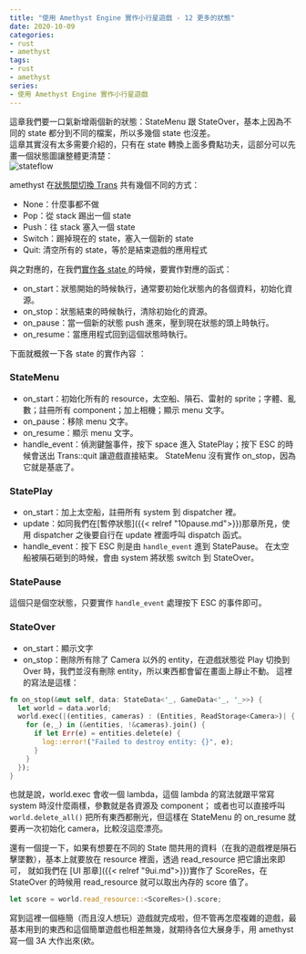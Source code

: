 ```yaml
---
title: "使用 Amethyst Engine 實作小行星遊戲 - 12 更多的狀態"
date: 2020-10-09
categories:
- rust
- amethyst
tags:
- rust
- amethyst
series:
- 使用 Amethyst Engine 實作小行星遊戲
---
```


這章我們要一口氣新增兩個新的狀態：StateMenu 跟 StateOver，基本上因為不同的 state 都分到不同的檔案，所以多幾個 state 也沒差。  
這章其實沒有太多需要介紹的，只有在 state 轉換上面多費點功夫，這部分可以先畫一個狀態圖讓整體更清楚：  
![stateflow](/images/amethyst/stateflow.png)
<!--more-->

amethyst 在[狀態間切換 Trans](https://docs.rs/amethyst/0.9.0/amethyst/enum.Trans.html) 共有幾個不同的方式：
* None：什麼事都不做
* Pop：從 stack 踢出一個 state
* Push：往 stack 塞入一個 state
* Switch：踢掉現在的 state，塞入一個新的 state
* Quit: 清空所有的 state，等於是結束遊戲的應用程式

與之對應的，在我們[實作各 state ](https://docs.amethyst.rs/stable/amethyst/trait.SimpleState.html)的時候，要實作對應的函式：
* on_start：狀態開始的時候執行，通常要初始化狀態內的各個資料，初始化資源。
* on_stop：狀態結束的時候執行，清除初始化的資源。
* on_pause：當一個新的狀態 push 進來，壓到現在狀態的頭上時執行。
* on_resume：當應用程式回到這個狀態時執行。

下面就概敘一下各 state 的實作內容 ：

### StateMenu
* on_start：初始化所有的 resource，太空船、隕石、雷射的 sprite；字體、亂數；註冊所有 component；加上相機；顯示 menu 文字。
* on_pause：移除 menu 文字。
* on_resume：顯示 menu 文字。
* handle_event：偵測鍵盤事件，按下 space 進入 StatePlay；按下 ESC 的時候會送出 Trans::quit 讓遊戲直接結束。
StateMenu 沒有實作 on_stop，因為它就是基底了。

### StatePlay
* on_start：加上太空船，註冊所有 system 到 dispatcher 裡。
* update：如同我們在[暫停狀態]({{< relref "10pause.md">}})那章所見，使用 dispatcher 之後要自行在 update 裡面呼叫 dispatch 函式。
* handle_event：按下 ESC 則是由 `handle_event` 進到 StatePause。
在太空船被隕石砸到的時候，會由 system 將狀態 switch 到 StateOver。

### StatePause
這個只是個空狀態，只要實作 `handle_event` 處理按下 ESC 的事件即可。

### StateOver
* on_start：顯示文字
* on_stop：刪除所有除了 Camera 以外的 entity，在遊戲狀態從 Play 切換到 Over 時，我們並沒有刪除 entity，所以東西都會留在畫面上靜止不動。
這裡的寫法是這樣：
```rust
fn on_stop(&mut self, data: StateData<'_, GameData<'_, '_>>) {
  let world = data.world;
  world.exec(|(entities, cameras) : (Entities, ReadStorage<Camera>)| {
    for (e,_) in (&entities, !&cameras).join() {
      if let Err(e) = entities.delete(e) {
        log::error!("Failed to destroy entity: {}", e);
      }
    }
  });
}
```
也就是說，world.exec 會收一個 lambda，這個 lambda 的寫法就跟平常寫 system 時沒什麼兩樣，參數就是各資源及 component；
或者也可以直接呼叫 `world.delete_all()` 把所有東西都刪光，但這樣在 StateMenu 的 on_resume 就要再一次初始化 camera，比較沒這麼漂亮。

還有一個提一下，如果有想要在不同的 State 間共用的資料（在我的遊戲裡是隕石擊墜數），基本上就要放在 resource 裡面，透過 read_resource 把它讀出來即可，
就如我們在 [UI 那章]({{< relref "9ui.md">}})實作了 ScoreRes，在 StateOver 的時候用 read_resource 就可以取出內存的 score 值了。
```rust
let score = world.read_resource::<ScoreRes>().score;
```

寫到這裡一個極簡（而且沒人想玩）遊戲就完成啦，但不管再怎麼複雜的遊戲，最基本用到的東西和這個簡單遊戲也相差無幾，就期待各位大展身手，用 amethyst 寫一個 3A 大作出來(欸。